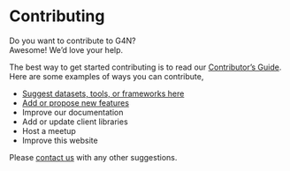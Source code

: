 # Contributing

Do you want to contribute to G4N? \
Awesome! We’d love your help.

The best way to get started contributing is to read our [Contributor’s Guide](contributor-guide.md). Here are some examples of ways you can contribute,&#x20;

* [Suggest datasets, tools, or frameworks here](https://tiny.cc/g4n-ideas)
* [Add or propose new features](https://tiny.cc/g4n-ideas)
* Improve our documentation
* Add or update client libraries
* Host a meetup
* Improve this website

Please [contact us](mailto:hello@mrvcollective.org) with any other suggestions.
